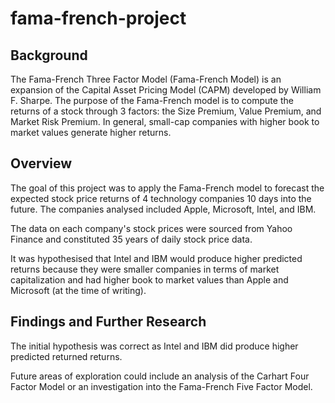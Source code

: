 # fama-french-project
## Background
The Fama-French Three Factor Model (Fama-French Model) is an expansion of the Capital Asset Pricing Model (CAPM) developed by William F. Sharpe. The purpose of the Fama-French model is to compute the returns of a stock through 3 factors: the Size Premium, Value Premium, and Market Risk Premium. In general, small-cap companies with higher book to market values generate higher returns. 

## Overview
The goal of this project was to apply the Fama-French model to forecast the expected stock price returns of 4 technology companies 10 days into the future. The companies analysed included Apple, Microsoft, Intel, and IBM. 

The data on each company's stock prices were sourced from Yahoo Finance and constituted 35 years of daily stock price data.

It was hypothesised that Intel and IBM would produce higher predicted returns because they were smaller companies in terms of market capitalization and had higher book to market values than Apple and Microsoft (at the time of writing). 

## Findings and Further Research
The initial hypothesis was correct as Intel and IBM did produce higher predicted returned returns.

Future areas of exploration could include an analysis of the Carhart Four Factor Model or an investigation into the Fama-French Five Factor Model.
